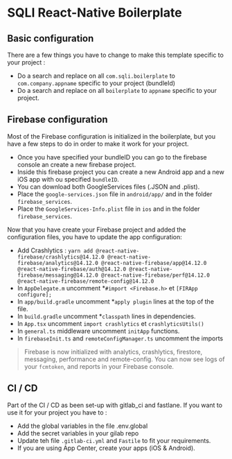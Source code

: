 # SQLI React-Native Boilerplate

## Basic configuration

There are a few things you have to change to make this template specific to your project : 
- Do a search and replace on all `com.sqli.boilerplate` to `com.company.appname` specific to your project (bundleId)
- Do a search and replace on all `boilerplate` to `appname` specific to your project.

## Firebase configuration

Most of the Firebase configuration is initialized in the boilerplate, but you have a few steps to do in order to make it work for your project.

- Once you have specified your bundleID you can go to the firebase console an create a new firebase project.
- Inside this firebase project you can create a new Android app and a new iOS app with ou specified `bundleID`.
- You can download both GoogleServices files (.JSON and .plist).
- Place the `google-services.json` file in `android/app/` and in the folder `firebase_services`.
- Place the `GoogleServices-Info.plist` file in `ios` and in the folder `firebase_services`.

Now that you have create your Firebase project and added the configuration files, you have to update the app configuration:

- Add Crashlytics : `yarn add @react-native-firebase/crashlytics@14.12.0 @react-native-firebase/analytics@14.12.0 @react-native-firebase/app@14.12.0 @react-native-firebase/auth@14.12.0 @react-native-firebase/messaging@14.12.0 @react-native-firebase/perf@14.12.0 @react-native-firebase/remote-config@14.12.0`
- In `AppDelegate.m` uncomment *`#import <Firebase.h>` et `[FIRApp configure];`
- In `app/build.gradle` uncomment *`apply plugin` lines at the top of the file.
- In `build.gradle` uncomment *`classpath` lines in dependencies.
- In `App.tsx` uncomment `import crashlytics` et `crashlyticsUtils()`
- In `general.ts` middleware uncomment `initApp` functions.
- In `firebaseInit.ts` and `remoteConfigManager.ts` uncomment the imports

> Firebase is now initialized with analytics, crashlytics, firestore, messaging, performance and remote-config.
> You can now see logs of your `fcmtoken`, and reports in your Firebase console.

## CI / CD

Part of the CI / CD as been set-up with gitlab_ci and fastlane. 
If you want to use it for your project you have to : 

- Add the global variables in the file .env.global
- Add the secret variables in your gilab repo
- Update teh file `.gitlab-ci.yml` and `Fastile` to fit your requirements.
- If you are using App Center, create your apps (iOS & Android).

